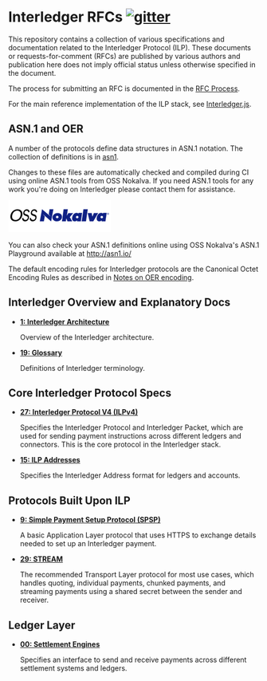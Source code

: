 # Interledger RFCs [![gitter][gitter-img]][gitter-url]

[gitter-img]: https://badges.gitter.im/Join%20Chat.svg
[gitter-url]: https://gitter.im/interledger/Lobby

This repository contains a collection of various specifications and documentation related to the Interledger Protocol (ILP). These documents or requests-for-comment (RFCs) are published by various authors and publication here does not imply official status unless otherwise specified in the document.

The process for submitting an RFC is documented in the [RFC Process](CONTRIBUTING.md).

For the main reference implementation of the ILP stack, see [Interledger.js](https://github.com/interledgerjs).

## ASN.1 and OER

A number of the protocols define data structures in ASN.1 notation. The collection of definitions is in [asn1](./asn1).

Changes to these files are automatically checked and compiled during CI using online ASN.1 tools from OSS Nokalva. If you need ASN.1 tools for any work you're doing on Interledger please contact them for assistance.

[![OSS Nokalva](https://raw.githubusercontent.com/interledger/rfcs/master/assets/osslogo.png)](http://asn1-playground.oss.com/)

You can also check your ASN.1 definitions online using OSS Nokalva's ASN.1 Playground available at http://asn1.io/

The default encoding rules for Interledger protocols are the Canonical Octet Encoding Rules as described in [Notes on OER encoding](./0030-notes-on-oer-encoding/0030-notes-on-oer-encoding.md).

## Interledger Overview and Explanatory Docs

- **[1: Interledger Architecture](0001-interledger-architecture/0001-interledger-architecture.md)**

  Overview of the Interledger architecture.

- **[19: Glossary](./0019-glossary/0019-glossary.md)**

  Definitions of Interledger terminology.

## Core Interledger Protocol Specs

- **[27: Interledger Protocol V4 (ILPv4)](0027-interledger-protocol-4/0027-interledger-protocol-4.md)**

  Specifies the Interledger Protocol and Interledger Packet, which are used for sending payment instructions across different ledgers and connectors. This is the core protocol in the Interledger stack.

- **[15: ILP Addresses](0015-ilp-addresses/0015-ilp-addresses.md)**

  Specifies the Interledger Address format for ledgers and accounts.

## Protocols Built Upon ILP

- **[9: Simple Payment Setup Protocol (SPSP)](0009-simple-payment-setup-protocol/0009-simple-payment-setup-protocol.md)**

  A basic Application Layer protocol that uses HTTPS to exchange details needed to set up an Interledger payment.

- **[29: STREAM](0029-stream/0029-stream.md)**

  The recommended Transport Layer protocol for most use cases, which handles quoting, individual payments, chunked payments, and streaming payments using a shared secret between the sender and receiver.

## Ledger Layer

- **[00: Settlement Engines](0000-settlement-engine/0000-settlement-engine.md)**

  Specifies an interface to send and receive payments across different settlement systems and ledgers.
